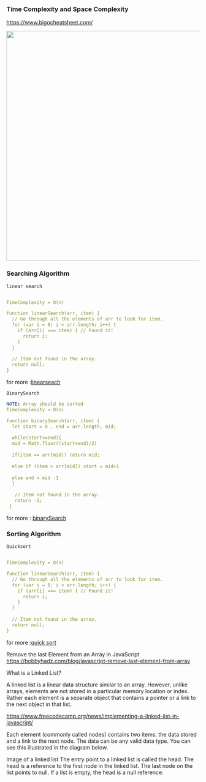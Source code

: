 ### Time Complexity and Space Complexity

https://www.bigocheatsheet.com/

[<img src="https://github.com/Richard-vinu/Kannada_Coder/blob/main/DSA%20time%20complexity%20spreadsheet-1.png" width="700" height="600"/>](https://github.com/Richard-vinu/Kannada_Coder/blob/main/DSA%20time%20complexity%20spreadsheet-1.png)

### Searching Algorithm

  ``linear search``

  ```yaml

TimeComplexity = O(n)

function linearSearch(arr, item) {
    // Go through all the elements of arr to look for item.
    for (var i = 0; i < arr.length; i++) {
      if (arr[i] === item) { // Found it!
        return i;
      }
    }
    
    // Item not found in the array.
    return null;
  }
```  
  for more :[linearseach](https://www.hackerearth.com/practice/algorithms/searching/linear-search/tutorial/)
  
  
  ``BinarySearch``
  ```yaml
  NOTE: Array should be sorted
TimeComplexity = O(n)

function binarySearch(arr, item) {
    let start = 0 , end = arr.length, mid;
    
    while(start<=end){
    mid = Math.floor((start+end)/2)
    
    if(item == arr[mid]) return mid;
    
    else if (item > arr[mid]) start = mid+1
    
    else end = mid -1
    }
     
     // Item not found in the array.
     return -1;
   }

``` 
  for more : [binarySearch](https://www.hackerearth.com/practice/algorithms/searching/binary-search/tutorial/)
  
  
### Sorting Algorithm

  ``Quicksort``

  ```yaml

TimeComplexity = O(n)

function linearSearch(arr, item) {
    // Go through all the elements of arr to look for item.
    for (var i = 0; i < arr.length; i++) {
      if (arr[i] === item) { // Found it!
        return i;
      }
    }
    
    // Item not found in the array.
    return null;
  }
```  
  for more :[quick sort](https://www.hackerearth.com/practice/algorithms/searching/linear-search/tutorial/)
  
  
  
  
  
  
  
  
  
  Remove the last Element from an Array in JavaScript
  https://bobbyhadz.com/blog/javascript-remove-last-element-from-array
  
  What is a Linked List?
  
  A linked list is a linear data structure similar to an array. However, unlike arrays, elements are not stored in a particular memory location or index. Rather each element is a separate object that contains a pointer or a link to the next object in that list.

  https://www.freecodecamp.org/news/implementing-a-linked-list-in-javascript/
  
Each element (commonly called nodes) contains two items: the data stored and a link to the next node. The data can be any valid data type. You can see this illustrated in the diagram below.

Image of a linked list
The entry point to a linked list is called the head. The head is a reference to the first node in the linked list. The last node on the list points to null. If a list is empty, the head is a null reference.
  
  

  


  

